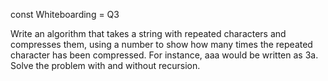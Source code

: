 const Whiteboarding = Q3

<!-- Question Prompt:  -->
Write an algorithm that takes a string with repeated characters and compresses them, using a number to show how many times the repeated character has been compressed. For instance, aaa would be written as 3a. Solve the problem with and without recursion.

<!-- Clarification...-->


<!-- inputs and outputs -->


<!-- Error Handling and Edge Cases to Consider -->


<!-- Problem Breakdown: -->



<!-- Code:  -->